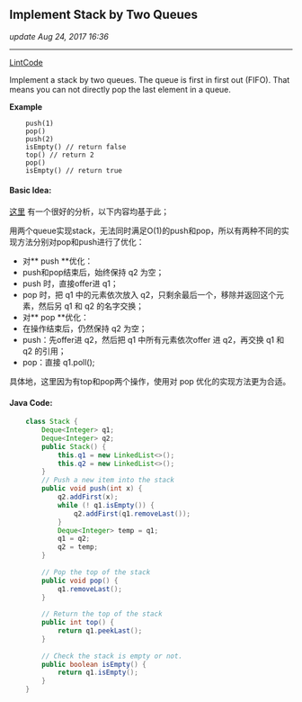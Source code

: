 ## Implement Stack by Two Queues
_update Aug 24, 2017  16:36_

---
[LintCode](http://www.lintcode.com/en/problem/implement-stack-by-two-queues/)

Implement a stack by two queues. The queue is first in first out (FIFO). That means you can not directly pop the last element in a queue.

**Example**

        push(1)
        pop()
        push(2)
        isEmpty() // return false
        top() // return 2
        pop()
        isEmpty() // return true
        
#### Basic Idea:
[这里](https://stackoverflow.com/questions/688276/implement-stack-using-two-queues) 有一个很好的分析，以下内容均基于此；

用两个queue实现stack，无法同时满足O(1)的push和pop，所以有两种不同的实现方法分别对pop和push进行了优化：
-  对** push **优化：
  -  push和pop结束后，始终保持 q2 为空；
  -  push 时，直接offer进 q1；
  -  pop 时，把 q1 中的元素依次放入 q2，只剩余最后一个，移除并返回这个元素，然后另 q1 和 q2 的名字交换；
-  对** pop **优化：
  -  在操作结束后，仍然保持 q2 为空；
  -  push：先offer进 q2，然后把 q1 中所有元素依次offer 进 q2，再交换 q1 和 q2 的引用；
  -  pop：直接 q1.poll();
  
具体地，这里因为有top和pop两个操作，使用对 pop 优化的实现方法更为合适。

#### Java Code:
```java
    class Stack {
        Deque<Integer> q1;
        Deque<Integer> q2;
        public Stack() {
            this.q1 = new LinkedList<>();
            this.q2 = new LinkedList<>();
        }
        // Push a new item into the stack
        public void push(int x) {
            q2.addFirst(x);
            while (! q1.isEmpty()) {
                q2.addFirst(q1.removeLast());
            }
            Deque<Integer> temp = q1;
            q1 = q2;
            q2 = temp;
        }
    
        // Pop the top of the stack
        public void pop() {
            q1.removeLast();
        }
    
        // Return the top of the stack
        public int top() {
            return q1.peekLast();
        }
    
        // Check the stack is empty or not.
        public boolean isEmpty() {
            return q1.isEmpty();
        }    
    }
```
    
    